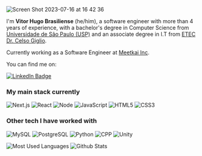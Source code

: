
![Screen Shot 2023-07-16 at 16 42 36](https://github.com/vitor-hbr/vitor-hbr/assets/53880209/06b98f59-8333-4f24-a97b-40463c1fda2f)

 I'm  **Vitor Hugo Brasiliense** (he/him), a software engineer with more than 4 years of experience, with a bachelor's degree in Computer Science from [Universidade de São Paulo (USP)](https://www5.usp.br/) and an associate degree in I.T from [ETEC Dr. Celso Giglio](https://www.cps.sp.gov.br/etecs/etec-dr-celso-giglio/).

Currently working as a Software Engineer at [Meetkai Inc](https://meetkai.com/).

You can find me on:

[![LinkedIn Badge](https://img.shields.io/badge/-%2Fin%2Fvitor_hbr-blue?style=social&logo=Linkedin&logoColor=282a36&link=https://www.linkedin.com/in/vitor-hbr/)](https://www.linkedin.com/in/vitor-hbr/)

### My main stack currently
![Next.js](https://img.shields.io/badge/-Next.js-0d1117?style=for-the-badge&logo=next.js&logoColor=50fa7b)
![React](https://img.shields.io/badge/-React-0d1117?style=for-the-badge&logo=react&logoColor=50fa7b)
![Node](https://img.shields.io/badge/-Node.js-0d1117?style=for-the-badge&logo=node.js&logoColor=50fa7b)
![JavaScript](https://img.shields.io/badge/-JavaScript-0d1117?style=for-the-badge&logo=javascript&logoColor=50fa7b)
![HTML5](https://img.shields.io/badge/-HTML5-0d1117?style=for-the-badge&logo=html5&logoColor=50fa7b)
![CSS3](https://img.shields.io/badge/-CSS3-0d1117?style=for-the-badge&logo=css3&logoColor=50fa7b)

### Other tech I have worked with
![MySQL](https://img.shields.io/badge/-MySQL-0d1117?style=flat-square&logo=mysql&logoColor=f8f8f2)
![PostgreSQL](https://img.shields.io/badge/-PostgreSQL-0d1117?style=flat-square&logo=postgreSQL&logoColor=f8f8f2)
![Python](https://img.shields.io/badge/-Python-0d1117?style=flat-square&logo=python&logoColor=f8f8f2)
![CPP](https://img.shields.io/badge/-C++-0d1117?style=flat-square&logo=c%2B%2B&logoColor=f8f8f2)
![Unity](https://img.shields.io/badge/-Unity-0d1117?style=flat-square&logo=unity&logoColor=f8f8f2)

![Most Used Languages](https://github-readme-stats.vercel.app/api/top-langs/?username=vitor-hbr&theme=github_dark&layout=compact&hide_border=true&langs_count=8&exclude_repo=social-network-analysis,Virtual-Classroom,Throwers,covid-simulation) ![Github Stats](https://github-readme-stats.vercel.app/api?username=vitor-hbr&theme=github_dark&show_icons=true&layout=compact&hide_title=true&hide_rank=true&include_all_commits=true&hide_border=true&count_private=true&disable_animations=true)
